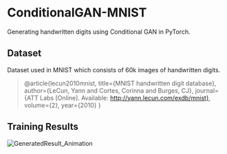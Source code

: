 # ConditionalGAN-MNIST
Generating handwritten digits using Conditional GAN in PyTorch.

## Dataset
Dataset used in MNIST which consists of 60k images of handwritten digits.
> @article{lecun2010mnist,
  title={MNIST handwritten digit database},
  author={LeCun, Yann and Cortes, Corinna and Burges, CJ},
  journal={ATT Labs [Online]. Available: http://yann.lecun.com/exdb/mnist},
  volume={2},
  year={2010}
}

## Training Results
![GeneratedResult_Animation](GeneratedResult_Animation.gif)
